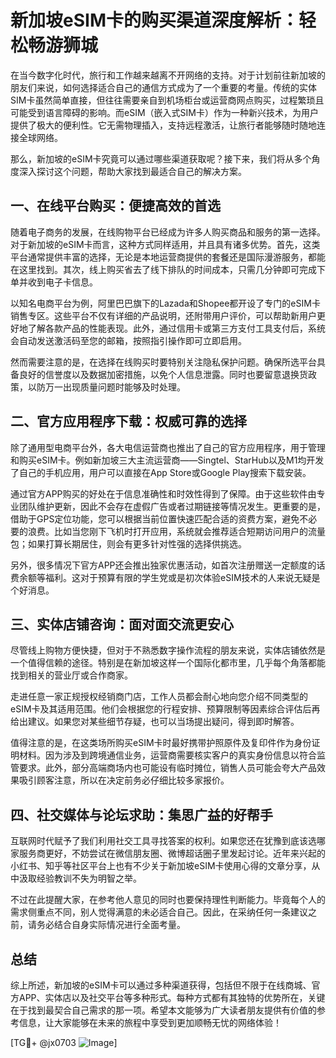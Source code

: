 # 新加坡eSIM卡的购买渠道深度解析：轻松畅游狮城

在当今数字化时代，旅行和工作越来越离不开网络的支持。对于计划前往新加坡的朋友们来说，如何选择适合自己的通信方式成为了一个重要的考量。传统的实体SIM卡虽然简单直接，但往往需要亲自到机场柜台或运营商网点购买，过程繁琐且可能受到语言障碍的影响。而eSIM（嵌入式SIM卡）作为一种新兴技术，为用户提供了极大的便利性。它无需物理插入，支持远程激活，让旅行者能够随时随地连接全球网络。

那么，新加坡的eSIM卡究竟可以通过哪些渠道获取呢？接下来，我们将从多个角度深入探讨这个问题，帮助大家找到最适合自己的解决方案。

## 一、在线平台购买：便捷高效的首选

随着电子商务的发展，在线购物平台已经成为许多人购买商品和服务的第一选择。对于新加坡的eSIM卡而言，这种方式同样适用，并且具有诸多优势。首先，这类平台通常提供丰富的选择，无论是本地运营商提供的套餐还是国际漫游服务，都能在这里找到。其次，线上购买省去了线下排队的时间成本，只需几分钟即可完成下单并收到电子卡信息。

以知名电商平台为例，阿里巴巴旗下的Lazada和Shopee都开设了专门的eSIM卡销售专区。这些平台不仅有详细的产品说明，还附带用户评价，可以帮助新用户更好地了解各款产品的性能表现。此外，通过信用卡或第三方支付工具支付后，系统会自动发送激活码至您的邮箱，按照指引操作即可立即启用。

然而需要注意的是，在选择在线购买时要特别关注隐私保护问题。确保所选平台具备良好的信誉度以及数据加密措施，以免个人信息泄露。同时也要留意退换货政策，以防万一出现质量问题时能够及时处理。

## 二、官方应用程序下载：权威可靠的选择

除了通用型电商平台外，各大电信运营商也推出了自己的官方应用程序，用于管理和购买eSIM卡。例如新加坡三大主流运营商——Singtel、StarHub以及M1均开发了自己的手机应用，用户可以直接在App Store或Google Play搜索下载安装。

通过官方APP购买的好处在于信息准确性和时效性得到了保障。由于这些软件由专业团队维护更新，因此不会存在虚假广告或者过期链接等情况发生。更重要的是，借助于GPS定位功能，您可以根据当前位置快速匹配合适的资费方案，避免不必要的浪费。比如当您刚下飞机时打开应用，系统就会推荐适合短期访问用户的流量包；如果打算长期居住，则会有更多针对性强的选择供挑选。

另外，很多情况下官方APP还会推出独家优惠活动，如首次注册赠送一定额度的话费余额等福利。这对于预算有限的学生党或是初次体验eSIM技术的人来说无疑是个好消息。

## 三、实体店铺咨询：面对面交流更安心

尽管线上购物方便快捷，但对于不熟悉数字操作流程的朋友来说，实体店铺依然是一个值得信赖的途径。特别是在新加坡这样一个国际化都市里，几乎每个角落都能找到相关的营业厅或合作商家。

走进任意一家正规授权经销商门店，工作人员都会耐心地向您介绍不同类型的eSIM卡及其适用范围。他们会根据您的行程安排、预算限制等因素综合评估后再给出建议。如果您对某些细节存疑，也可以当场提出疑问，得到即时解答。

值得注意的是，在这类场所购买eSIM卡时最好携带护照原件及复印件作为身份证明材料。因为涉及到跨境通信业务，运营商需要核实客户的真实身份信息以符合监管要求。此外，部分高端商场内也可能设有临时摊位，销售人员可能会夸大产品效果吸引顾客注意，所以在决定前务必仔细比较多家报价。

## 四、社交媒体与论坛求助：集思广益的好帮手

互联网时代赋予了我们利用社交工具寻找答案的权利。如果您还在犹豫到底该选哪家服务商更好，不妨尝试在微信朋友圈、微博超话圈子里发起讨论。近年来兴起的小红书、知乎等社区平台上也有不少关于新加坡eSIM卡使用心得的文章分享，从中汲取经验教训不失为明智之举。

不过在此提醒大家，在参考他人意见的同时也要保持理性判断能力。毕竟每个人的需求侧重点不同，别人觉得满意的未必适合自己。因此，在采纳任何一条建议之前，请务必结合自身实际情况进行全面考量。

## 总结

综上所述，新加坡的eSIM卡可以通过多种渠道获得，包括但不限于在线商城、官方APP、实体店以及社交平台等多种形式。每种方式都有其独特的优势所在，关键在于找到最契合自己需求的那一项。希望本文能够为广大读者朋友提供有价值的参考信息，让大家能够在未来的旅程中享受到更加顺畅无忧的网络体验！

[TG💪+ @jx0703 ![Image](https://github.com/user-attachments/assets/dbca1d08-cadb-493c-b0ec-ad6f7a83f270)]